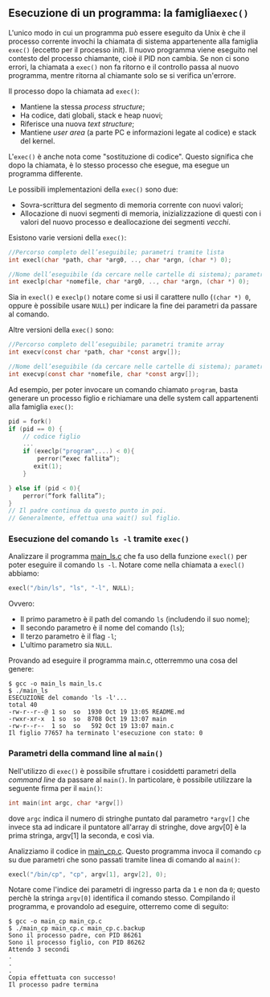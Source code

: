 ## Esecuzione di un programma: la famiglia``exec()``

L'unico modo in cui un programma può essere eseguito da Unix è che il processo corrente invochi la chiamata di sistema appartenente alla famiglia ``exec()`` (eccetto per il processo init). Il nuovo programma viene eseguito nel contesto del processo chiamante, cioè il PID non cambia. Se non ci sono errori, la chiamata a ``exec()`` non fa ritorno e il controllo passa al nuovo programma, mentre ritorna al chiamante solo se si verifica un'errore.

Il processo dopo la chiamata ad ``exec()``:

- Mantiene la stessa *process structure*;
- Ha codice, dati globali, stack e heap nuovi;
- Riferisce una nuova *text structure*;
- Mantiene *user area* (a parte PC e informazioni legate al codice) e stack del kernel.

L'``exec()`` è anche nota come "sostituzione di codice". Questo significa che dopo la chiamata, è lo stesso processo che esegue, ma esegue un programma differente.

Le possibili implementazioni della ``exec()`` sono due:

- Sovra-scrittura del segmento di memoria corrente con nuovi valori;
- Allocazione di nuovi segmenti di memoria, inizializzazione di questi con i valori del nuovo processo e deallocazione dei segmenti *vecchi*.

Esistono varie versioni della ``exec()``:

```c
//Percorso completo dell’eseguibile; parametri tramite lista
int execl(char *path, char *arg0, .., char *argn, (char *) 0);

//Nome dell’eseguibile (da cercare nelle cartelle di sistema); parametri tramite lista
int execlp(char *nomefile, char *arg0, .., char *argn, (char *) 0);
```

Sia in ``execl()`` e ``execlp()`` notare come si usi il carattere nullo (``(char *) 0``, oppure è possibile usare ``NULL``) per indicare la fine dei parametri da passare al comando.

Altre versioni della ``exec()`` sono:

```c
//Percorso completo dell’eseguibile; parametri tramite array
int execv(const char *path, char *const argv[]);

//Nome dell’eseguibile (da cercare nelle cartelle di sistema); parametri tramite array
int execvp(const char *nomefile, char *const argv[]);
```

Ad esempio, per poter invocare un comando chiamato ``program``, basta generare un processo figlio e richiamare una delle system call appartenenti alla famiglia ``exec()``:

```c
pid = fork()
if (pid == 0) {
	// codice figlio
	...
	if (execlp("program",...) < 0){
   		perror(“exec fallita”);
	   exit(1);
	}

} else if (pid < 0){
	perror(“fork fallita”);
}
// Il padre continua da questo punto in poi.
// Generalmente, effettua una wait() sul figlio.
```

### Esecuzione del comando ``ls -l`` tramite ``exec()``

Analizzare il programma [main_ls.c](main_ls.c) che fa uso della funzione ``execl()`` per poter eseguire il comando ``ls -l``. Notare come nella chiamata a ``execl()`` abbiamo: 

```c
execl("/bin/ls", "ls", "-l", NULL);
```
Ovvero:

- Il primo parametro è il path del comando ``ls`` (includendo il suo nome);
- Il secondo parametro è il nome del comando (``ls``);
- Il terzo parametro è il flag ``-l``;
- L'ultimo parametro sia ``NULL``.



Provando ad eseguire il programma main.c, otterremmo una cosa del genere:

```console
$ gcc -o main_ls main_ls.c
$ ./main_ls
ESECUZIONE del comando 'ls -l'...
total 40
-rw-r--r--@ 1 so  so  1930 Oct 19 13:05 README.md
-rwxr-xr-x  1 so  so  8708 Oct 19 13:07 main
-rw-r--r--  1 so  so   592 Oct 19 13:07 main.c
Il figlio 77657 ha terminato l'esecuzione con stato: 0
```

### Parametri della command line al ``main()``

Nell'utilizzo di ``exec()`` è possibile sfruttare i cosiddetti parametri della *command line* da passare al ``main()``. In particolare, è possibile utilizzare la seguente firma per il ``main()``:

```c
int main(int argc, char *argv[])
```

dove ``argc`` indica il numero di stringhe puntato dal parametro ``*argv[]`` che invece sta ad indicare il puntatore all'array di stringhe, dove argv[0] è la prima stringa, argv[1] la seconda, e così via.

Analizziamo il codice in [main_cp.c](main_cp.c). Questo programma invoca il comando ``cp`` su due parametri che sono passati tramite linea di comando al ``main()``:

```c
execl("/bin/cp", "cp", argv[1], argv[2], 0);
```

Notare come l'indice dei parametri di ingresso parta da ``1`` e non da ``0``; questo perchè la stringa ``argv[0]`` identifica il comando stesso.
Compilando il programma, e provandolo ad eseguire, otterremo come di seguito:

```console
$ gcc -o main_cp main_cp.c
$ ./main_cp main_cp.c main_cp.c.backup
Sono il processo padre, con PID 86261
Sono il processo figlio, con PID 86262
Attendo 3 secondi
.
.
.
Copia effettuata con successo!
Il processo padre termina
```







